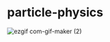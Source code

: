 # particle-physics
![ezgif com-gif-maker (2)](https://user-images.githubusercontent.com/22034616/97248875-16a22800-17d9-11eb-8492-537921157a07.gif)
